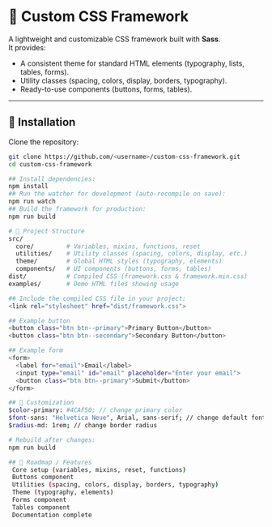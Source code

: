 # 🎨 Custom CSS Framework

A lightweight and customizable CSS framework built with **Sass**.  
It provides:
- A consistent theme for standard HTML elements (typography, lists, tables, forms).  
- Utility classes (spacing, colors, display, borders, typography).  
- Ready-to-use components (buttons, forms, tables).  

---

## 🚀 Installation

Clone the repository:
```bash
git clone https://github.com/<username>/custom-css-framework.git
cd custom-css-framework

## Install dependencies:
npm install
## Run the watcher for development (auto-recompile on save):
npm run watch
## Build the framework for production:
npm run build

# 📂 Project Structure
src/
  core/         # Variables, mixins, functions, reset
  utilities/    # Utility classes (spacing, colors, display, etc.)
  theme/        # Global HTML styles (typography, elements)
  components/   # UI components (buttons, forms, tables)
dist/           # Compiled CSS (framework.css & framework.min.css)
examples/       # Demo HTML files showing usage

## Include the compiled CSS file in your project:
<link rel="stylesheet" href="dist/framework.css">

## Example button
<button class="btn btn--primary">Primary Button</button>
<button class="btn btn--secondary">Secondary Button</button>

## Example form
<form>
  <label for="email">Email</label>
  <input type="email" id="email" placeholder="Enter your email">
  <button class="btn btn--primary">Submit</button>
</form>

## 🎨 Customization
$color-primary: #4CAF50; // change primary color
$font-sans: "Helvetica Neue", Arial, sans-serif; // change default font
$radius-md: 1rem; // change border radius

# Rebuild after changes:
npm run build

## 📌 Roadmap / Features
 Core setup (variables, mixins, reset, functions)
 Buttons component
 Utilities (spacing, colors, display, borders, typography)
 Theme (typography, elements)
 Forms component
 Tables component
 Documentation complete

 